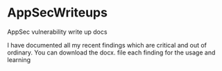 # AppSecWriteups
AppSec vulnerability write up docs

I have documented all my recent findings which are critical and out of ordinary. 
You can download the docx. file each finding for the usage and learning





